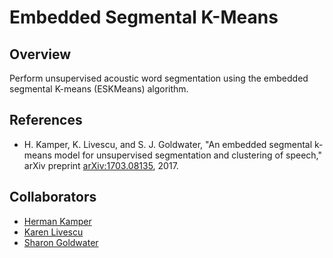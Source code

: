 Embedded Segmental K-Means
==========================

Overview
--------
Perform unsupervised acoustic word segmentation using the embedded segmental
K-means (ESKMeans) algorithm.


References
----------
- H. Kamper, K. Livescu, and S. J. Goldwater, "An embedded segmental k-means
  model for unsupervised segmentation and clustering of speech," arXiv preprint
  [arXiv:1703.08135](https://arxiv.org/abs/1703.08135), 2017.


Collaborators
-------------
- [Herman Kamper](http://www.kamperh.com/)
- [Karen Livescu](http://ttic.uchicago.edu/~klivescu/)
- [Sharon Goldwater](http://homepages.inf.ed.ac.uk/sgwater/)
